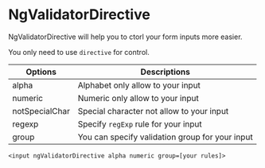 # NgValidatorDirective

NgValidatorDirective will help you to ctorl your form inputs more easier. 

You only need to use `directive` for control.

| Options               | Descriptions                   |
| --------------------- | ------------------------------ | 
| alpha                 | Alphabet only allow to your input         | 
| numeric               | Numeric only allow to your input          |
| notSpecialChar        | Special character not allow to your input |
| regexp                | Specify `regExp` rule for your input      |
| group                 | You can specify validation group for your input |


```
<input ngValidatorDirective alpha numeric group=[your rules]>
```

